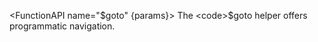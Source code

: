 <script>
    import FunctionAPI from '#cmp/FunctionAPI.svelte'

    const params = {
        path: { type: 'string', text: 'The internal path to the URL, eg.: /blog/[slug]/comments' },        
        params: { type: 'object', text: 'The parameters to be used in the URL. Parameters not used in the path will be appended to the url as a query string.' },        
    }
</script>

<FunctionAPI name="$goto" {params}>
    The <code>$goto</code> helper offers programmatic navigation.
</FunctionAPI>

